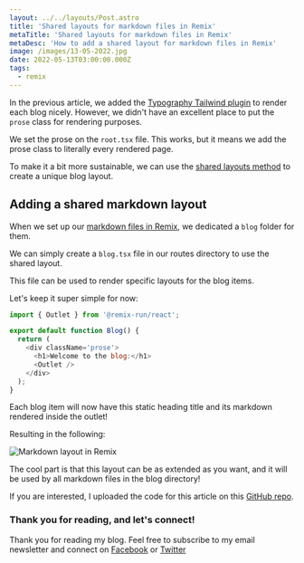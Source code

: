 ```yaml
---
layout: ../../layouts/Post.astro
title: 'Shared layouts for markdown files in Remix'
metaTitle: 'Shared layouts for markdown files in Remix'
metaDesc: 'How to add a shared layout for markdown files in Remix'
image: /images/13-05-2022.jpg
date: 2022-05-13T03:00:00.000Z
tags:
  - remix
---
```


In the previous article, we added the [Typography Tailwind plugin](https://daily-dev-tips.com/posts/adding-tailwind-typography-plugin-in-remix/) to render each blog nicely.
However, we didn't have an excellent place to put the `prose` class for rendering purposes.

We set the prose on the `root.tsx` file.
This works, but it means we add the prose class to literally every rendered page.

To make it a bit more sustainable, we can use the [shared layouts method](https://daily-dev-tips.com/posts/remix-shared-layouts-a-first-look/) to create a unique blog layout.

## Adding a shared markdown layout

When we set up our [markdown files in Remix](https://daily-dev-tips.com/posts/rendering-markdown-in-remix/), we dedicated a `blog` folder for them.

We can simply create a `blog.tsx` file in our routes directory to use the shared layout.

This file can be used to render specific layouts for the blog items.

Let's keep it super simple for now:

```js
import { Outlet } from '@remix-run/react';

export default function Blog() {
  return (
    <div className='prose'>
      <h1>Welcome to the blog:</h1>
      <Outlet />
    </div>
  );
}
```

Each blog item will now have this static heading title and its markdown rendered inside the outlet!

Resulting in the following:

![Markdown layout in Remix](https://cdn.hashnode.com/res/hashnode/image/upload/v1651590094486/DKbcexiiZ.png)

The cool part is that this layout can be as extended as you want, and it will be used by all markdown files in the blog directory!

If you are interested, I uploaded the code for this article on this [GitHub repo](https://github.com/rebelchris/remix-starter/tree/blog-layout).

### Thank you for reading, and let's connect!

Thank you for reading my blog. Feel free to subscribe to my email newsletter and connect on [Facebook](https://www.facebook.com/DailyDevTipsBlog) or [Twitter](https://twitter.com/DailyDevTips1)
